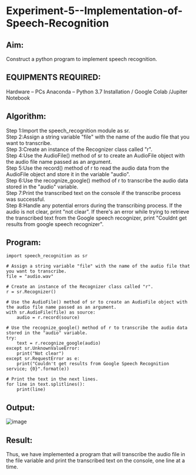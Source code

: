 # Experiment-5--Implementation-of-Speech-Recognition

## Aim:
 Construct a python program to implement speech recognition.
## EQUIPMENTS REQUIRED:
Hardware – PCs
Anaconda – Python 3.7 Installation / Google Colab /Jupiter Notebook
## Algorithm:
Step 1:Import the speech_recognition module as sr.<br>
Step 2:Assign a string variable "file" with the name of the audio file that you want to transcribe.<br>
Step 3:Create an instance of the Recognizer class called "r".<br>
Step 4:Use the AudioFile() method of sr to create an AudioFile object with the audio file name passed as an argument.<br>
Step 5:Use the record() method of r to read the audio data from the AudioFile object and store it in the variable "audio".<br>
Step 6:Use the recognize_google() method of r to transcribe the audio data stored in the "audio" variable.<br>
Step 7:Print the transcribed text on the console if the transcribe process was successful.<br>
Step 8:Handle any potential errors during the transcribing process. If the audio is not clear, print "not clear". If there's an error while trying to retrieve the transcribed text from the Google speech recognizer, print "Couldnt get results from google speech recognizer".<br>

## Program:
```python3
import speech_recognition as sr

# Assign a string variable "file" with the name of the audio file that you want to transcribe.
file = "audio.wav"

# Create an instance of the Recognizer class called "r".
r = sr.Recognizer()

# Use the AudioFile() method of sr to create an AudioFile object with the audio file name passed as an argument.
with sr.AudioFile(file) as source:
    audio = r.record(source)

# Use the recognize_google() method of r to transcribe the audio data stored in the "audio" variable.
try:
    text = r.recognize_google(audio)
except sr.UnknownValueError:
    print("Not clear")
except sr.RequestError as e:
    print("Couldn't get results from Google Speech Recognition service; {0}".format(e))

# Print the text in the next lines.
for line in text.splitlines():
    print(line)

```

## Output:
![image](https://github.com/priya672003/Experiment-5--Implementation-of-Speech-Recognition/assets/81132849/a2fd3fd9-e2d7-42ec-9b6b-ea4568e19267)


## Result:

Thus, we have implemented a program that will transcribe the audio file in the file variable and print the transcribed text on the console, one line at a time.
